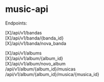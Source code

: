 # music-api

Endpoints:


[X]/api/v1/bandas  
[X]/api/v1/banda/{banda_id}    
[X]/api/v1/banda/nova_banda  


[X]/api/v1/albums  
[X]/api/v1/album/{album_id}  
[X]/api/v1/album/novo_album  
/api/v1/album/{album_id}/musicas  
/api/v1/album/{album_id}/musica/{musica_id}  
